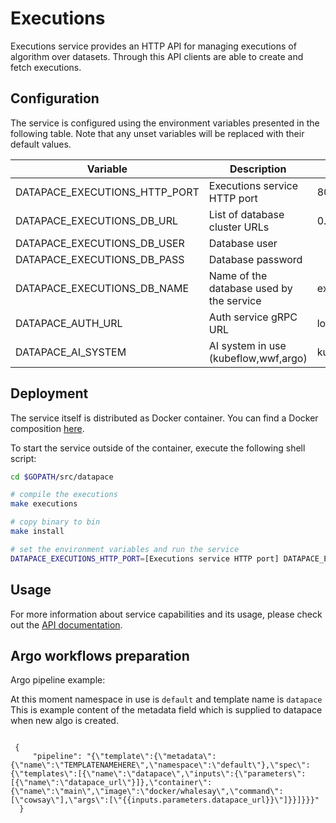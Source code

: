 # Executions

Executions service provides an HTTP API for managing executions of algorithm
over datasets.
Through this API clients are able to create and fetch executions.

## Configuration

The service is configured using the environment variables presented in the
following table. Note that any unset variables will be replaced with their
default values.

| Variable                      | Description                              | Default                |
|-------------------------------|------------------------------------------|------------------------|
| DATAPACE_EXECUTIONS_HTTP_PORT | Executions service HTTP port             | 8080                   |
| DATAPACE_EXECUTIONS_DB_URL    | List of database cluster URLs            | 0.0.0.0                |
| DATAPACE_EXECUTIONS_DB_USER   | Database user                            |                        |
| DATAPACE_EXECUTIONS_DB_PASS   | Database password                        |                        |
| DATAPACE_EXECUTIONS_DB_NAME   | Name of the database used by the service | executions             |
| DATAPACE_AUTH_URL             | Auth service gRPC URL                    | localhost:8081         |
| DATAPACE_AI_SYSTEM            | AI system in use (kubeflow,wwf,argo)     | kubeflow               |

## Deployment

The service itself is distributed as Docker container. You can find a Docker composition
[here](../docker/docker-compose.yml).

To start the service outside of the container, execute the following shell script:

```bash
cd $GOPATH/src/datapace

# compile the executions
make executions

# copy binary to bin
make install

# set the environment variables and run the service
DATAPACE_EXECUTIONS_HTTP_PORT=[Executions service HTTP port] DATAPACE_EXECUTIONS_DB_URL=[List of database cluster URLs] DATAPACE_EXECUTIONS_DB_USER=[Database user] DATAPACE_EXECUTIONS_DB_PASS=[Database password] DATAPACE_EXECUTIONS_DB_NAME=[Name of the database used by the service] DATAPACE_AUTH_URL=[Auth service gRPC URL] $GOBIN/datapace-executions
```

## Usage

For more information about service capabilities and its usage, please check out
the [API documentation](swagger.yml).

## Argo workflows preparation

Argo pipeline example: 

At this moment namespace in use is `default` and template name is `datapace`
This is example content of the metadata field which is supplied to datapace when new algo is created.
```

 {
     "pipeline": "{\"template\":{\"metadata\":{\"name\":\"TEMPLATENAMEHERE\",\"namespace\":\"default\"},\"spec\":{\"templates\":[{\"name\":\"datapace\",\"inputs\":{\"parameters\":[{\"name\":\"datapace_url\"}]},\"container\":{\"name\":\"main\",\"image\":\"docker/whalesay\",\"command\":[\"cowsay\"],\"args\":[\"{{inputs.parameters.datapace_url}}\"]}}]}}}"
  }
```
